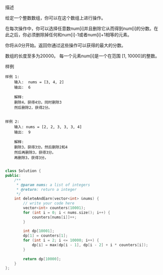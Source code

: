描述

给定一个整数数组，你可以在这个数组上进行操作。

在每次操作中，你可以选择任意数num[i]并且删除它从而得到num[i]的分数。在此之后，你必须删除掉任何和num[i]-1或者num[i]+1相等的元素。

你将从0分开始。返回你通过这些操作可以获得的最大的分数。

数组的长度至多为20000。
每一个元素num[i]是一个在范围 [1, 10000]的整数。

样例

```
样例 1:
	输入:  nums = [3, 4, 2]
	输出:  6
	
	解释:
	删除4，获得4分。同时删除3
	然后删除2，获得2分。

	
样例 2:
	输入: nums = [2, 2, 3, 3, 3, 4]
	输出:  9
	
	解释:
	删除3，获得3分。然后删除2和4
	然后再删除3，获得3分。
	再删除3，获得3分。
	
```

```cpp
class Solution {
public:
    /**
     * @param nums: a list of integers
     * @return: return a integer
     */
    int deleteAndEarn(vector<int> &nums) {
        // write your code here
        vector<int> counters(10001);
        for (int i = 0; i < nums.size(); i++) {
            counters[nums[i]]++;
        }
        
        int dp[10001];
        dp[1] = counters[1];
        for (int i = 2; i <= 10000; i++) {
            dp[i] = max(dp[i - 1], dp[i - 2] + i * counters[i]);
        }
        
        return dp[10000];
    }
};
```



